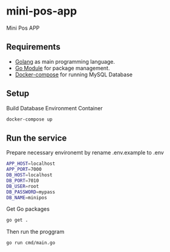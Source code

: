 # mini-pos-app

Mini Pos APP

## Requirements

- [Golang]("https://golang.org/") as main programming language.
- [Go Module]("https://go.dev/blog/using-go-modules") for package management.
- [Docker-compose]("https://docs.docker.com/compose/") for running MySQL Database

## Setup

Build Database Environment Container

```bash
docker-compose up
```

## Run the service

Prepare necessary environemt by rename .env.example to .env

```bash
APP_HOST=localhost
APP_PORT=7000
DB_HOST=localhost
DB_PORT=7010
DB_USER=root
DB_PASSWORD=mypass
DB_NAME=minipos
```

Get Go packages

```bash
go get .
```

Then run the proggram

```bash
go run cmd/main.go
```
